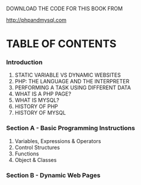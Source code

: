 DOWNLOAD THE CODE FOR THIS BOOK FROM

http://phpandmysql.com

# TABLE OF CONTENTS

### Introduction

1. STATIC VARIABLE VS DYNAMIC WEBSITES
2. PHP: THE LANGUAGE AND THE INTERPRETER
3. PERFORMING A TASK USING DIFFERENT DATA
4. WHAT IS A PHP PAGE?
5. WHAT IS MYSQL?
6. HISTORY OF PHP
7. HISTORY OF MYSQL

### Section A - Basic Programming Instructions

1. Variables, Expressions & Operators
2. Control Structures
3. Functions
4. Object & Classes

### Section B - Dynamic Web Pages



